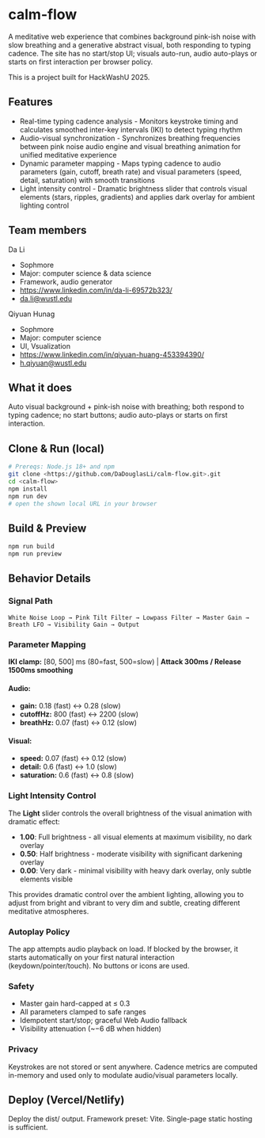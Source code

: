 # calm-flow

A meditative web experience that combines background pink-ish noise with slow breathing and a generative abstract visual, both responding to typing cadence. The site has no start/stop UI; visuals auto-run, audio auto-plays or starts on first interaction per browser policy.

This is a project built for HackWashU 2025.

## Features
- Real-time typing cadence analysis - Monitors keystroke timing and calculates smoothed inter-key intervals (IKI) to detect typing rhythm
- Audio-visual synchronization - Synchronizes breathing frequencies between pink noise audio engine and visual breathing animation for unified meditative experience
- Dynamic parameter mapping - Maps typing cadence to audio parameters (gain, cutoff, breath rate) and visual parameters (speed, detail, saturation) with smooth transitions
- Light intensity control - Dramatic brightness slider that controls visual elements (stars, ripples, gradients) and applies dark overlay for ambient lighting control

## Team members
Da Li
- Sophmore
- Major: computer science & data science
- Framework, audio generator
- https://www.linkedin.com/in/da-li-69572b323/
- da.li@wustl.edu

Qiyuan Hunag
- Sophmore
- Major: computer science
- UI, Vsualization
- https://www.linkedin.com/in/qiyuan-huang-453394390/
- h.qiyuan@wustl.edu

## What it does

Auto visual background + pink-ish noise with breathing; both respond to typing cadence; no start buttons; audio auto-plays or starts on first interaction.

## Clone & Run (local)

```bash
# Prereqs: Node.js 18+ and npm
git clone <https://github.com/DaDouglasLi/calm-flow.git>.git
cd <calm-flow>
npm install
npm run dev
# open the shown local URL in your browser
```

## Build & Preview

```bash
npm run build
npm run preview
```

## Behavior Details

### Signal Path

```
White Noise Loop → Pink Tilt Filter → Lowpass Filter → Master Gain → Breath LFO → Visibility Gain → Output
```

### Parameter Mapping

**IKI clamp:** [80, 500] ms (80=fast, 500=slow) | **Attack 300ms / Release 1500ms smoothing**

#### Audio:
- **gain:** 0.18 (fast) ↔ 0.28 (slow)
- **cutoffHz:** 800 (fast) ↔ 2200 (slow)  
- **breathHz:** 0.07 (fast) ↔ 0.12 (slow)

#### Visual:
- **speed:** 0.07 (fast) ↔ 0.12 (slow)
- **detail:** 0.6 (fast) ↔ 1.0 (slow)
- **saturation:** 0.6 (fast) ↔ 0.8 (slow)

### Light Intensity Control

The **Light** slider controls the overall brightness of the visual animation with dramatic effect:

- **1.00**: Full brightness - all visual elements at maximum visibility, no dark overlay
- **0.50**: Half brightness - moderate visibility with significant darkening overlay
- **0.00**: Very dark - minimal visibility with heavy dark overlay, only subtle elements visible

This provides dramatic control over the ambient lighting, allowing you to adjust from bright and vibrant to very dim and subtle, creating different meditative atmospheres.

### Autoplay Policy

The app attempts audio playback on load. If blocked by the browser, it starts automatically on your first natural interaction (keydown/pointer/touch). No buttons or icons are used.

### Safety

- Master gain hard-capped at ≤ 0.3
- All parameters clamped to safe ranges
- Idempotent start/stop; graceful Web Audio fallback
- Visibility attenuation (~−6 dB when hidden)

### Privacy

Keystrokes are not stored or sent anywhere. Cadence metrics are computed in-memory and used only to modulate audio/visual parameters locally.

## Deploy (Vercel/Netlify)

Deploy the dist/ output. Framework preset: Vite. Single-page static hosting is sufficient.